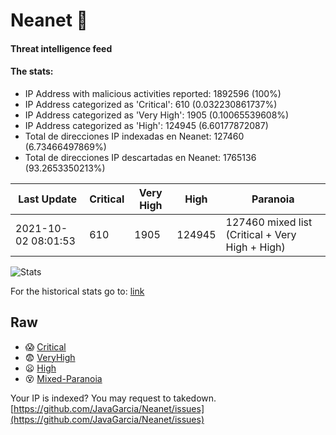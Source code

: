 # Neanet :hocho:
#### Threat intelligence feed
#### The stats:

- IP Address with malicious activities reported: 1892596 (100%)
- IP Address categorized as 'Critical':  610 (0.032230861737%)
- IP Address categorized as 'Very High':  1905 (0.10065539608%)
- IP Address categorized as 'High':  124945 (6.60177872087)
- Total de direcciones IP indexadas en Neanet:  127460 (6.73466497869%)
- Total de direcciones IP descartadas en Neanet:  1765136 (93.2653350213%)

| Last Update | Critical | Very High | High | Paranoia |
| --- | --- | --- | --- | --- |
| 2021-10-02 08:01:53 | 610 | 1905 | 124945 | 127460 mixed list (Critical + Very High + High)|

![Stats](https://docs.google.com/spreadsheets/d/e/2PACX-1vSnaNMIXVabIpDJjufMlzH7poXnshF3mgd8Is1g9ytUEzVsP5my4Trn8f-xkoLLQ38xpL3HtmUexLo6/pubchart?oid=501124687&format=image)

For the historical stats go to: [link](/stats.csv)
## Raw
- :scream: [Critical](https://raw.githubusercontent.com/JavaGarcia/Neanet/master/blacklists/neanet_critical.txt)
- :fearful: [VeryHigh](https://raw.githubusercontent.com/JavaGarcia/Neanet/master/blacklists/neanet_veryHigh.txtt)
- :frowning: [High](https://raw.githubusercontent.com/JavaGarcia/Neanet/master/blacklists/neanet_high.txt)
- :dizzy_face: [Mixed-Paranoia](https://raw.githubusercontent.com/JavaGarcia/Neanet/master/blacklists/neanet_all.txt)


Your IP is indexed? You may request to takedown. [https://github.com/JavaGarcia/Neanet/issues](https://github.com/JavaGarcia/Neanet/issues)






















































































































































































































































































































































































































































































































































































































































































































































































































































































































































































































































































































































































































































































































































































































































































































































































































































































































































































































































































































































































































































































































































































































































































































































































































































































































































































































































































































































































































































































































































































































































































































































































































































































































































































































































































































































































































































































































































































































































































































































































































































































































































































































































































































































































































































































































































































































































































































































































































































































































































































































































































































































































































































































































































































































































































































































































































































































































































































































































































































































































































































































































































































































































































































































































































































































































































































































































































































































































































































































































































































































































































































































































































































































































































































































































































































































































































































































































































































































































































































































































































































































































































































































































































































































































































































































































































































































































































































































































































































































































































































































































































































































































































































































































































































